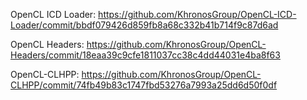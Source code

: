 OpenCL ICD Loader: https://github.com/KhronosGroup/OpenCL-ICD-Loader/commit/bbdf079426d859fb8a68c332b41b714f9c87d6ad

OpenCL Headers: https://github.com/KhronosGroup/OpenCL-Headers/commit/18eaa39c9cfe1811037cc38c4dd44031e4ba8f63

OpenCL-CLHPP: https://github.com/KhronosGroup/OpenCL-CLHPP/commit/74fb49b83c1747fbd53276a7993a25dd6d50f0df
